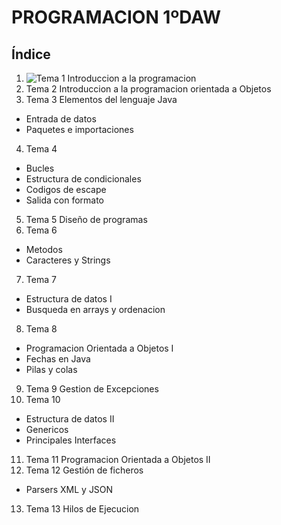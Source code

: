 # PROGRAMACION 1ºDAW
## Índice
1. ![Tema 1 Introduccion a la programacion](https://github.com/Eric212/1DAW/tree/main/POO/src/TemasTeoria/Tema%2001)
2. Tema 2 Introduccion a la programacion orientada a Objetos
3. Tema 3 Elementos del lenguaje Java
  - Entrada de datos
  - Paquetes e importaciones
4. Tema 4
  - Bucles
  - Estructura de condicionales
  - Codigos de escape
  - Salida con formato
5. Tema 5 Diseño de programas
6. Tema 6
  - Metodos
  - Caracteres y Strings
7. Tema 7
  - Estructura de datos I
  - Busqueda en arrays y ordenacion
8. Tema 8
  - Programacion Orientada a Objetos I
  - Fechas en Java
  - Pilas y colas
9. Tema 9 Gestion de Excepciones
10. Tema 10
  - Estructura de datos II
  - Genericos
  - Principales Interfaces
11. Tema 11 Programacion Orientada a Objetos II
12. Tema 12 Gestión de ficheros
  - Parsers XML y JSON
13. Tema 13 Hilos de Ejecucion
